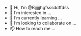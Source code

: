 - 👋 Hi, I’m @Bjjjjjhgfsssddffdss
- 👀 I’m interested in ...
- 🌱 I’m currently learning ...
- 💞️ I’m looking to collaborate on ...
- 📫 How to reach me ...

<!---
Bjjjjjhgfsssddffdss/Bjjjjjhgfsssddffdss is a ✨ special ✨ repository because its `README.md` (this file) appears on your GitHub profile.
You can click the Preview link to take a look at your changes.
--->
